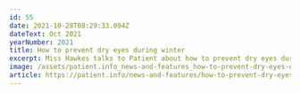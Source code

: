 ```yaml
---
id: 55
date: 2021-10-28T08:29:33.094Z
dateText: Oct 2021
yearNumber: 2021
title: How to prevent dry eyes during winter
excerpt: Miss Hawkes talks to Patient about how to prevent dry eyes during winter.
image: /assets/patient.info_news-and-features_how-to-prevent-dry-eyes-during-winter.jpg
article: https://patient.info/news-and-features/how-to-prevent-dry-eyes-during-winter
---
```

